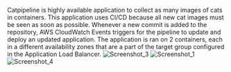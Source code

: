 Catpipeline is highly available application to collect as many images of cats in containers. This application uses CI/CD because all new cat images must be seen as soon as possible. Whenever a new commit is added to the repository, AWS CloudWatch Events triggers for the pipeline to update and deploy an updated application. The application is ran on 2 containers, each in a different availability zones that are a part of the target group configured in the Application Load Balancer.
![Screenshot_3](https://user-images.githubusercontent.com/109190196/214722186-f116269e-0e78-4bb2-9471-b3315a3c516c.jpg)
![Screenshot_1](https://user-images.githubusercontent.com/109190196/214722239-0c3f5a3c-adb8-46f6-8a98-1eeb53ad8199.jpg)
![Screenshot_4](https://user-images.githubusercontent.com/109190196/214722253-271f5204-4a22-4882-b2ec-23182a4f6a43.jpg)
